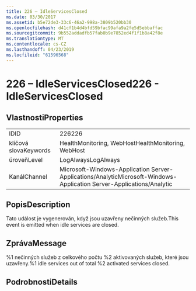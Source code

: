 ```yaml
---
title: 226 – IdleServicesClosed
ms.date: 03/30/2017
ms.assetid: b5e72de3-33c6-46a2-998a-3809b520bb30
ms.openlocfilehash: d41cf1b4d4bfd59bfac99afa9a2fe5d5ebbaffac
ms.sourcegitcommit: 9b552addadfb57fab0b9e7852ed4f1f1b8a42f8e
ms.translationtype: MT
ms.contentlocale: cs-CZ
ms.lasthandoff: 04/23/2019
ms.locfileid: "61596568"
---
```

# <a name="226---idleservicesclosed"></a><span data-ttu-id="12d37-102">226 – IdleServicesClosed</span><span class="sxs-lookup"><span data-stu-id="12d37-102">226 - IdleServicesClosed</span></span>
## <a name="properties"></a><span data-ttu-id="12d37-103">Vlastnosti</span><span class="sxs-lookup"><span data-stu-id="12d37-103">Properties</span></span>  
  
|||  
|-|-|  
|<span data-ttu-id="12d37-104">ID</span><span class="sxs-lookup"><span data-stu-id="12d37-104">ID</span></span>|<span data-ttu-id="12d37-105">226</span><span class="sxs-lookup"><span data-stu-id="12d37-105">226</span></span>|  
|<span data-ttu-id="12d37-106">klíčová slova</span><span class="sxs-lookup"><span data-stu-id="12d37-106">Keywords</span></span>|<span data-ttu-id="12d37-107">HealthMonitoring, WebHost</span><span class="sxs-lookup"><span data-stu-id="12d37-107">HealthMonitoring, WebHost</span></span>|  
|<span data-ttu-id="12d37-108">úroveň</span><span class="sxs-lookup"><span data-stu-id="12d37-108">Level</span></span>|<span data-ttu-id="12d37-109">LogAlways</span><span class="sxs-lookup"><span data-stu-id="12d37-109">LogAlways</span></span>|  
|<span data-ttu-id="12d37-110">Kanál</span><span class="sxs-lookup"><span data-stu-id="12d37-110">Channel</span></span>|<span data-ttu-id="12d37-111">Microsoft-Windows-Application Server-Applications/Analytic</span><span class="sxs-lookup"><span data-stu-id="12d37-111">Microsoft-Windows-Application Server-Applications/Analytic</span></span>|  
  
## <a name="description"></a><span data-ttu-id="12d37-112">Popis</span><span class="sxs-lookup"><span data-stu-id="12d37-112">Description</span></span>  
 <span data-ttu-id="12d37-113">Tato událost je vygenerován, když jsou uzavřeny nečinných služeb.</span><span class="sxs-lookup"><span data-stu-id="12d37-113">This event is emitted when idle services are closed.</span></span>  
  
## <a name="message"></a><span data-ttu-id="12d37-114">Zpráva</span><span class="sxs-lookup"><span data-stu-id="12d37-114">Message</span></span>  
 <span data-ttu-id="12d37-115">%1 nečinných služeb z celkového počtu %2 aktivovaných služeb, které jsou uzavřeny.</span><span class="sxs-lookup"><span data-stu-id="12d37-115">%1 idle services out of total %2 activated services closed.</span></span>  
  
## <a name="details"></a><span data-ttu-id="12d37-116">Podrobnosti</span><span class="sxs-lookup"><span data-stu-id="12d37-116">Details</span></span>
